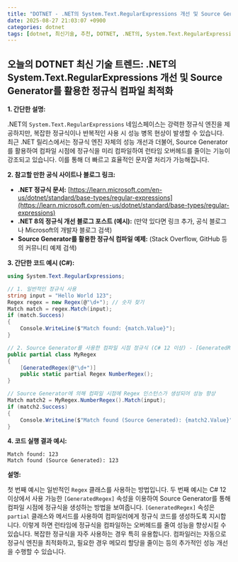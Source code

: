 ```yaml
---
title: "DOTNET - .NET의 System.Text.RegularExpressions 개선 및 Source Generator를 활용한 정규식 컴파일 최적화"
date: 2025-08-27 21:03:07 +0900
categories: dotnet
tags: [dotnet, 최신기술, 추천, DOTNET, .NET의, System.Text.RegularExpressions, 개선, Source, Generator를, 활용한, 정규식, 컴파일, 최적화]
---
```


## 오늘의 DOTNET 최신 기술 트렌드: **.NET의 System.Text.RegularExpressions 개선 및 Source Generator를 활용한 정규식 컴파일 최적화**

**1. 간단한 설명:**

.NET의 `System.Text.RegularExpressions` 네임스페이스는 강력한 정규식 엔진을 제공하지만, 복잡한 정규식이나 반복적인 사용 시 성능 병목 현상이 발생할 수 있습니다. 최근 .NET 릴리스에서는 정규식 엔진 자체의 성능 개선과 더불어, Source Generator를 활용하여 컴파일 시점에 정규식을 미리 컴파일하여 런타임 오버헤드를 줄이는 기능이 강조되고 있습니다. 이를 통해 더 빠르고 효율적인 문자열 처리가 가능해집니다.

**2. 참고할 만한 공식 사이트나 블로그 링크:**

*   **.NET 정규식 문서:** [https://learn.microsoft.com/en-us/dotnet/standard/base-types/regular-expressions](https://learn.microsoft.com/en-us/dotnet/standard/base-types/regular-expressions)
*   **.NET 8의 정규식 개선 블로그 포스트 (예시):** (만약 있다면 링크 추가, 공식 블로그나 Microsoft의 개발자 블로그 검색)
*   **Source Generator를 활용한 정규식 컴파일 예제:** (Stack Overflow, GitHub 등의 커뮤니티 예제 검색)

**3. 간단한 코드 예시 (C#):**

```csharp
using System.Text.RegularExpressions;

// 1. 일반적인 정규식 사용
string input = "Hello World 123";
Regex regex = new Regex(@"\d+"); // 숫자 찾기
Match match = regex.Match(input);
if (match.Success)
{
    Console.WriteLine($"Match found: {match.Value}");
}

// 2. Source Generator를 사용한 컴파일 시점 정규식 (C# 12 이상) - [GeneratedRegex] 속성 사용
public partial class MyRegex
{
    [GeneratedRegex(@"\d+")]
    public static partial Regex NumberRegex();
}

// Source Generator에 의해 컴파일 시점에 Regex 인스턴스가 생성되어 성능 향상
Match match2 = MyRegex.NumberRegex().Match(input);
if (match2.Success)
{
    Console.WriteLine($"Match found (Source Generated): {match2.Value}");
}

```

**4. 코드 실행 결과 예시:**

```
Match found: 123
Match found (Source Generated): 123
```

**설명:**

첫 번째 예시는 일반적인 `Regex` 클래스를 사용하는 방법입니다. 두 번째 예시는 C# 12 이상에서 사용 가능한 `[GeneratedRegex]` 속성을 이용하여 Source Generator를 통해 컴파일 시점에 정규식을 생성하는 방법을 보여줍니다. `[GeneratedRegex]` 속성은 `partial` 클래스와 메서드를 사용하여 컴파일러에게 정규식 코드를 생성하도록 지시합니다.  이렇게 하면 런타임에 정규식을 컴파일하는 오버헤드를 줄여 성능을 향상시킬 수 있습니다. 복잡한 정규식을 자주 사용하는 경우 특히 유용합니다. 컴파일러는 자동으로 정규식 엔진을 최적화하고, 필요한 경우 메모리 할당을 줄이는 등의 추가적인 성능 개선을 수행할 수 있습니다.

